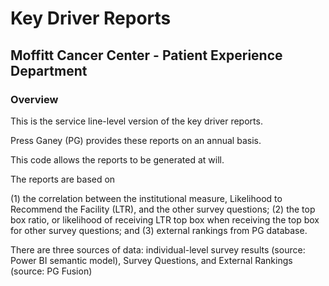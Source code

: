 # Key Driver Reports

## Moffitt Cancer Center - Patient Experience Department

### Overview

This is the service line-level version of the key driver reports.

Press Ganey (PG) provides these reports on an annual basis.

This code allows the reports to be generated at will.

The reports are based on 

(1) the correlation between the institutional measure, Likelihood to Recommend the Facility (LTR), and the other survey questions; 
(2) the top box ratio, or likelihood of receiving LTR top box when receiving the top box for other survey questions; and 
(3) external rankings from PG database.

There are three sources of data: individual-level survey results (source: Power BI semantic model), Survey Questions, and External Rankings (source: PG Fusion)
